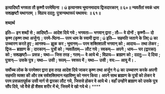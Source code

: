 **इत्यादिष्टौ भगवता तौ कृष्णौ परमेष्ठिना ।** **ú इत्यानश्य भूमानमादाय द्विजदारकान् ॥ ६०॥** **न्यवर्तेतां स्वकं धाम सश्प्रहृष्टौ यथागतम् ।** **विप्राय ददतु: पुत्रान्यथारूपं यथावय: ॥ ६१॥** 

**शब्दार्थ** 

**इति—** **इन शब्दों से** **; आदिष्टौ—** **आदेश दिये गये** **; भगवता—** **भगवान् द्वारा** **; तौ—** **वे दोनों** **; कृष्णौ—** **दो कृष्ण (कृष्ण तथा** **अर्जुन)** **; परमे-ष्ठिना—** **परम धाम के स्वामी द्वारा** **; ú इति—** **सहमति जताने के लिए ú का उच्चारण करते हुए** **; आनश्य—** **झुक** **कर** **; भूमानम्—** **परम शक्तिशाली भगवान् को** **; आदाय—** **तथा लेकर** **; द्विज—** **ब्राह्मण के** **; दारकान्—** **पुत्रों को** **; न्यवर्तेताम्—** **लौट गये** **; स्वकम्—** **अपने** **; धाम—** **घर (द्वारका) को** **; सश्प्रहृष्टौ—** **प्रसन्न** **; यथा—** **जिस तरह** **; गतम्—** **वे आये थे** **; विप्राय—** **ब्राह्मण को** **; ददतु:—** **दे दिया** **; पुत्रान्—** **उसके पुत्र** **; यथा—** **उसी** **; रूपम्—** **स्वरूप में** **; यथा—** **उसी** **; वय:—** **आयु में।** **.** 

**सर्वोच्च लोक के परमेश्वर द्वारा इस तरह आदेश दिये जाकर कृष्ण तथा अर्जुन ने ú का** **उच्चारण करके अपनी सहमति व्यक्त की और तब सर्वशक्तिमान महाविष्णु को नमन किया।** **अपने साथ ब्राह्मण के पुत्रों को लेकर वे परम प्रसन्नतापूर्वक उसी मार्ग से द्वारका लौट गये,** **जिससे होकर वे आये थे। वहाँ उन्होंने ब्राह्मण को उसके पुत्र सौंप दिये, जो वैसे ही शैशव शरीर** **में थे, जिसमें वे खो गये थे।** **** 